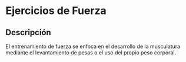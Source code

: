 # Ejercicios de Fuerza


## Descripción
El entrenamiento de fuerza se enfoca en el desarrollo de la musculatura mediante el levantamiento de pesas o el uso del propio peso corporal.
